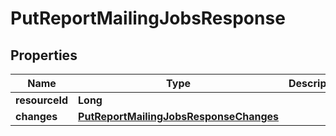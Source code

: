 # PutReportMailingJobsResponse

## Properties
Name | Type | Description | Notes
------------ | ------------- | ------------- | -------------
**resourceId** | **Long** |  |  [optional]
**changes** | [**PutReportMailingJobsResponseChanges**](PutReportMailingJobsResponseChanges.md) |  |  [optional]
